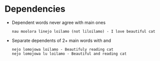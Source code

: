 # Dependencies

* Dependent words never agree with main ones

  `nau moolora linejo loilamo (not liloilamo) - I love beautiful cat`

* Separate dependents of 2+ main words with and

  `nejo lomojowa loilamo - Beautifuly reading cat`  
  `nejo lomojowa lu loilamo - Beautiful and reading cat`